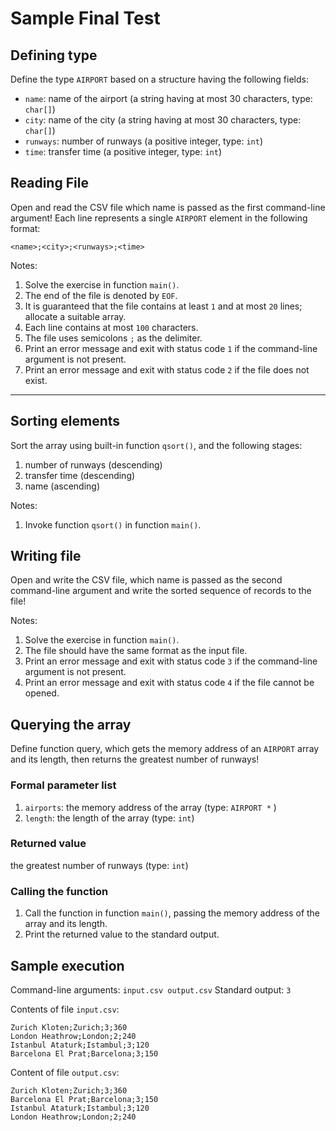 # Sample Final Test

## Defining type

Define the type `AIRPORT` based on a structure having the following fields:

- `name`: name of the airport (a string having at most 30 characters, type: `char[]`)
- `city`: name of the city (a string having at most 30 characters, type: `char[]`)
- `runways`: number of runways (a positive integer, type: `int`)
- `time`: transfer time (a positive integer, type: `int`)

## Reading File

Open and read the CSV file which name is passed as the first command-line argument! Each line represents a single `AIRPORT` element in the following format:

`<name>;<city>;<runways>;<time>`

Notes:

1. Solve the exercise in function `main()`.
2. The end of the file is denoted by `EOF`.
3. It is guaranteed that the file contains at least `1` and at most `20` lines; allocate a suitable array.
4. Each line contains at most `100` characters.
5. The file uses semicolons `;` as the delimiter.
6. Print an error message and exit with status code `1` if the command-line argument is not present.
7. Print an error message and exit with status code `2` if the file does not exist.

------

## Sorting elements

Sort the array using built-in function `qsort()`, and the following stages:

1. number of runways (descending)
2. transfer time (descending)
3. name (ascending)

Notes:

1. Invoke function `qsort()` in function `main()`.

## Writing file

Open and write the CSV file, which name is passed as the second command-line argument and write the sorted sequence of records to the file!

Notes:

1. Solve the exercise in function `main()`.
2. The file should have the same format as the input file.
3. Print an error message and exit with status code `3` if the command-line argument is not present.
4. Print an error message and exit with status code `4` if the file cannot be opened.

## Querying the array

Define function query, which gets the memory address of an `AIRPORT` array and its length, then returns the greatest number of runways!

### Formal parameter list

1. `airports`: the memory address of the array (type: `AIRPORT *` )
2. `length`: the length of the array (type: `int`)

### Returned value

the greatest number of runways (type: `int`)

### Calling the function

1. Call the function in function `main()`, passing the memory address of the array and its length.
2. Print the returned value to the standard output.

## Sample execution

Command-line arguments: `input.csv output.csv`
Standard output: `3`

Contents of file `input.csv`:

```text
Zurich Kloten;Zurich;3;360
London Heathrow;London;2;240
Istanbul Ataturk;Istambul;3;120
Barcelona El Prat;Barcelona;3;150
```

Content of file `output.csv`:

```text
Zurich Kloten;Zurich;3;360
Barcelona El Prat;Barcelona;3;150
Istanbul Ataturk;Istambul;3;120
London Heathrow;London;2;240
```

